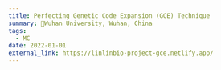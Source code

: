 ```yaml
---
title: Perfecting Genetic Code Expansion (GCE) Technique
summary: 📍Wuhan University, Wuhan, China
tags:
  - MC
date: 2022-01-01
external_link: https://linlinbio-project-gce.netlify.app/
---
```

